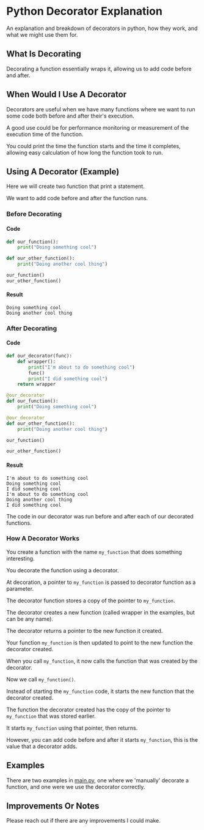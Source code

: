 # Python Decorator Explanation

An explanation and breakdown of decorators in python, how they work, and what we might use them for.


## What Is Decorating

Decorating a function essentially wraps it, allowing us to add code before and after.


## When Would I Use A Decorator

Decorators are useful when we have many functions where we want to run some code both before and after their's execution.

A good use could be for performance monitoring or measurement of the execution time of the function.

You could print the time the function starts and the time it completes, allowing easy calculation of how long the function took to run.


## Using A Decorator (Example)

Here we will create two function that print a statement.

We want to add code before and after the function runs.


### Before Decorating

#### Code

```python
def our_function():
    print("Doing something cool")

def our_other_function():
    print("Doing another cool thing")

our_function()
our_other_function()
```

#### Result

```
Doing something cool
Doing another cool thing
```


### After Decorating

#### Code

```python
def our_decorator(func):
    def wrapper():
        print("I'm about to do something cool")
        func()
        print("I did something cool")
    return wrapper

@our_decorator
def our_function():
    print("Doing something cool")

@our_decorator
def our_other_function():
    print("Doing another cool thing")

our_function()

our_other_function()
```

#### Result

```
I'm about to do something cool
Doing something cool
I did something cool
I'm about to do something cool
Doing another cool thing
I did something cool

```

The code in our decorator was run before and after each of our decorated functions.


### How A Decorator Works

You create a function with the name `my_function` that does something interesting.

You decorate the function using a decorator.

At decoration, a pointer to `my_function` is passed to decorator function as a parameter.

The decorator function stores a copy of the pointer to `my_function`.

The decorator creates a new function (called wrapper in the examples, but can be any name).

The decorator returns a pointer to tbe new function it created.

Your function `my_function` is then updated to point to the new function the decorator created.

When you call `my_function`, it now calls the function that was created by the decorator.

Now we call `my_function()`.

Instead of starting the `my_function` code, it starts the new function that the decorator created.

The function the decorator created has the copy of the pointer to `my_function` that was stored earlier.

It starts `my_function` using that pointer, then returns.

However, you can add code before and after it starts `my_function`, this is the value that a decorator adds.


## Examples

There are two examples in [main.py](./main.py), one where we 'manually' decorate a function, and one were we use the decorator correctly.


## Improvements Or Notes

Please reach out if there are any improvements I could make.

